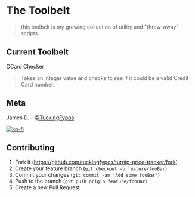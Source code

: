 # The Toolbelt
> this toolbelt is my growing collection of utility and "throw-away" scripts

## Current Toolbelt

CCard Checker

> Takes an integer value and checks to see if it could be a valid Credit Card number. 

## Meta

James D. – [@TuckingFypos](https://twitter.com/tuckingfypos)

[![ko-fi](https://www.ko-fi.com/img/githubbutton_sm.svg)](https://ko-fi.com/Y8Y81LHJL)


## Contributing

1. Fork it (<https://github.com/tuckingfypos/turnip-price-tracker/fork>)
2. Create your feature branch (`git checkout -b feature/fooBar`)
3. Commit your changes (`git commit -am 'Add some fooBar'`)
4. Push to the branch (`git push origin feature/fooBar`)
5. Create a new Pull Request
